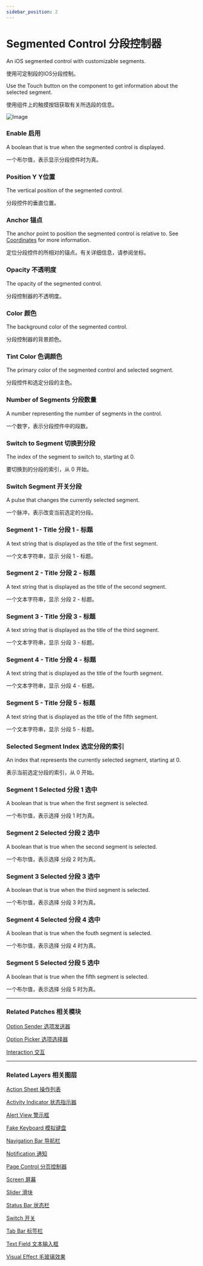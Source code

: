 ```yaml
---
sidebar_position: 2
---
```


# Segmented Control 分段控制器

An iOS segmented control with customizable segments.

使用可定制段的IOS分段控制。

Use the Touch button on the component to get information about the selected segment.

使用组件上的触摸按钮获取有关所选段的信息。

![Image](https://s3.us-west-2.amazonaws.com/secure.notion-static.com/c8e9a9b8-9c03-44fa-b056-92d2712a4cb5/Untitled.png?X-Amz-Algorithm=AWS4-HMAC-SHA256&X-Amz-Content-Sha256=UNSIGNED-PAYLOAD&X-Amz-Credential=AKIAT73L2G45EIPT3X45%2F20220602%2Fus-west-2%2Fs3%2Faws4_request&X-Amz-Date=20220602T190808Z&X-Amz-Expires=86400&X-Amz-Signature=28ff74a67f8c088c1732b117af27067ccb30bd3cf7ddf3f723713a7b7aabbc30&X-Amz-SignedHeaders=host&response-content-disposition=filename%20%3D%22Untitled.png%22&x-id=GetObject)

### Enable 启用

A boolean that is true when the segmented control is displayed.

一个布尔值，表示显示分段控件时为真。

### Position Y Y位置

The vertical position of the segmented control.

分段控件的垂直位置。

### Anchor 锚点

The anchor point to position the segmented control is relative to. See [Coordinates](./../Concepts/Coordinates.md) for more information.

定位分段控件的所相对的锚点。有关详细信息，请参阅坐标。

### Opacity 不透明度

The opacity of the segmented control.

分段控制器的不透明度。

### Color 颜色

The background color of the segmented control.

分段控制器的背景颜色。

### Tint Color 色调颜色

The primary color of the segmented control and selected segment.

分段控件和选定分段的主色。

### Number of Segments 分段数量

A number representing the number of segments in the control.

一个数字，表示分段控件中的段数。

### Switch to Segment 切换到分段

The index of the segment to switch to, starting at 0.

要切换到的分段的索引，从 0 开始。

### Switch Segment 开关分段

A pulse that changes the currently selected segment.

一个脉冲，表示改变当前选定的分段。

### Segment 1 - Title 分段 1 - 标题

A text string that is displayed as the title of the first segment.

一个文本字符串，显示 分段 1 - 标题。

### Segment 2 - Title 分段 2 - 标题

A text string that is displayed as the title of the second segment.

一个文本字符串，显示 分段 2 - 标题。

### Segment 3 - Title 分段 3 - 标题

A text string that is displayed as the title of the third segment.

一个文本字符串，显示 分段 3 - 标题。

### Segment 4 - Title 分段 4 - 标题

A text string that is displayed as the title of the fourth segment.

一个文本字符串，显示 分段 4 - 标题。

### Segment 5 - Title 分段 5 - 标题

A text string that is displayed as the title of the fifth segment.

一个文本字符串，显示 分段 5 - 标题。

### Selected Segment Index 选定分段的索引

An index that represents the currently selected segment, starting at 0.

表示当前选定分段的索引，从 0 开始。

### Segment 1 Selected 分段 1 选中

A boolean that is true when the first segment is selected.

一个布尔值，表示选择 分段 1 时为真。

### Segment 2 Selected 分段 2 选中

A boolean that is true when the second segment is selected.

一个布尔值，表示选择 分段 2 时为真。

### Segment 3 Selected 分段 3 选中

A boolean that is true when the third segment is selected.

一个布尔值，表示选择 分段 3 时为真。

### Segment 4 Selected 分段 4 选中

A boolean that is true when the fouth segment is selected.

一个布尔值，表示选择 分段 4 时为真。

### Segment 5 Selected 分段 5 选中

A boolean that is true when the fifth segment is selected.

一个布尔值，表示选择 分段 5 时为真。

------

### Related Patches 相关模块

[Option Sender 选项发送器](./../Utility/Option%20Sender.md)

[Option Picker 选项选择器](./../Utility/Option%20Picker.md)

[Interaction 交互](./../Interaction/Interaction.md)

------

### Related Layers 相关图层

[Action Sheet 操作列表](./Action%20Sheet.md)

[Activity Indicator 状态指示器](./Activity%20Indicator.md)

[Alert View 警示框](./Alert%20View.md)

[Fake Keyboard 模拟键盘](./Fake%20Keyboard.md)

[Navigation Bar 导航栏](./Navigation%20Bar.md)

[Notification 通知](./Notification.md)

[Page Control 分页控制器](./Page%20Control.md)

[Screen 屏幕](./Screen.md)

[Slider 滑块](./Slider.md)

[Status Bar 状态栏](./Status%20bar.md)

[Switch 开关](./Switch.md)

[Tab Bar 标签栏](./Tab%20Bar.md)

[Text Field 文本输入框](./Text%20Field.md)

[Visual Effect 毛玻璃效果](./Visual%20Effect.md)
